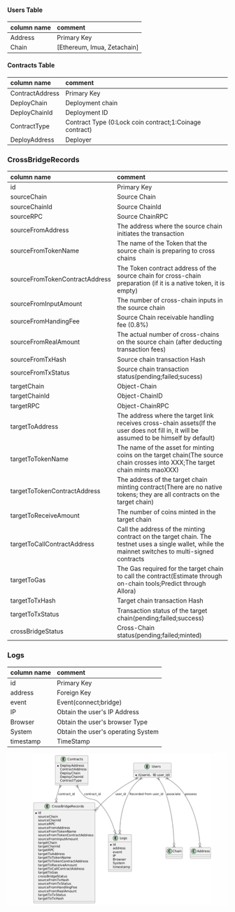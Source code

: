 #### Users Table

|column name|comment|
|:-|:-|
|Address|Primary Key|
|Chain|[Ethereum, Imua, Zetachain]|

#### Contracts Table
|column name|comment|
|:-|:-|
|ContractAddress|Primary Key|
|DeployChain|Deployment chain|
|DeployChainId|Deployment ID|
|ContractType|Contract Type (0:Lock coin contract;1:Coinage contract)|
|DeployAddress|Deployer|

### CrossBridgeRecords
|column name|comment|
|:-|:-|
|id|Primary Key|
|sourceChain|Source Chain|
|sourceChainId|Source ChainId|
|sourceRPC|Source ChainRPC|
|sourceFromAddress|The address where the source chain initiates the transaction|
|sourceFromTokenName|The name of the Token that the source chain is preparing to cross chains|
|sourceFromTokenContractAddress|The Token contract address of the source chain for cross-chain preparation (if it is a native token, it is empty)|
|sourceFromInputAmount|The number of cross-chain inputs in the source chain|
|sourceFromHandingFee|Source Chain receivable handling fee (0.8%)|
|sourceFromRealAmount|The actual number of cross-chains on the source chain (after deducting transaction fees)|
|sourceFromTxHash|Source chain transaction Hash|
|sourceFromTxStatus|Source chain transaction status(pending;failed;sucess)|
|targetChain|Object-Chain|
|targetChainId|Object-ChainID|
|targetRPC|Object-ChainRPC|
|targetToAddress|The address where the target link receives cross-chain assets(If the user does not fill in, it will be assumed to be himself by default)|
|targetToTokenName|The name of the asset for minting coins on the target chain(The source chain crosses into XXX;The target chain mints maoXXX)|
|targetToTokenContractAddress|The address of the target chain minting contract(There are no native tokens; they are all contracts on the target chain)|
|targetToReceiveAmount|The number of coins minted in the target chain|
|targetToCallContractAddress|Call the address of the minting contract on the target chain. The testnet uses a single wallet, while the mainnet switches to multi-signed contracts|
|targetToGas|The Gas required for the target chain to call the contract(Estimate through on-chain tools;Predict through Allora)|
|targetToTxHash|Target chain transaction Hash|
|targetToTxStatus|Transaction status of the target chain(pending;failed;success)|
|crossBridgeStatus|Cross-Chain status(pending;failed;minted)|

### Logs
|column name|comment|
|:-|:-|
|id|Primary Key|
|address|Foreign Key|
|event|Event(connect;bridge)|
|IP|Obtain the user's IP Address|
|Browser|Obtain the user's browser Type|
|System|Obtain the user's operating System|
|timestamp|TimeStamp|

![pic](./erdatabase.png)